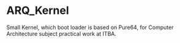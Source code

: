# ARQ_Kernel

Small Kernel, which boot loader is based on Pure64, for Computer Architecture subject practical work at ITBA.
